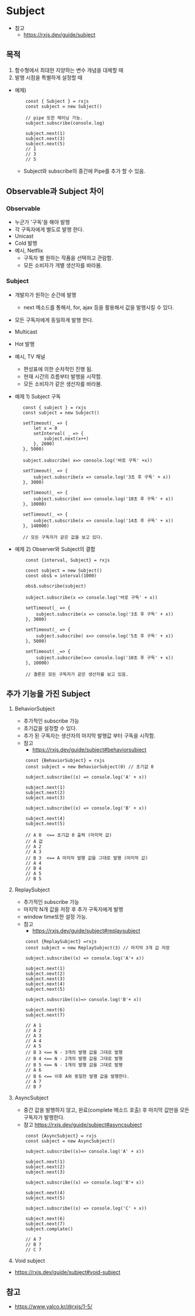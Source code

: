 # Subject

- 참고
  - <https://rxjs.dev/guide/subject>

## 목적

1. 함수형에서 최대한 지양하는 변수 개념을 대체할 때
2. 발행 시점을 특별하게 설정할 때

- 예제)

    ```
        const { Subject } = rxjs
        const subject = new Subject()

        // pipe 또한 체이닝 가능.
        subject.subscribe(console.log)

        subject.next(1)
        subject.next(3)
        subject.next(5)
        // 1
        // 3
        // 5
    ```

  - Subject와 subscribe의 중간에 Pipe를 추가 할 수 있음.

## Observable과 Subject 차이

### Observable

- 누군가 '구독'을 해야 발행
- 각 구독자에게 별도로 발행 한다.
- Unicast
- Cold 발행
- 예시, Netflix
  - 구독자 별 원하는 작품을 선택하고 관람함.
  - 모든 소비자가 개별 생산자를 바라봄.

### Subject

- 개발자가 원하는 순간에 발행
  - next 메소드를 통해서, for, ajax 등을 활용해서 값을 발행시킬 수 있다.
- 모든 구독자에게 동일하게 발행 한다.
- Multicast
- Hot 발행
- 예시, TV 채널
  - 편성표에 의한 순차적인 진행 됨.
  - 현재 시간의 흐름부터 발행을 시작함.
  - 모든 소비자가 같은 생산자를 바라봄.

- 예제 1) Subject 구독

    ```
       const { subject } = rxjs
       const subject = new Subject()

       setTimeout(_ => {
           let x = 0
           setInterval( _ => {
               subject.next(x++)
           }, 2000)
       }, 5000)

       subject.subscribe( x=> console.log('바로 구독' +x))

       setTimeout(_ => {
           subject.subscribe(x => console.log('3초 후 구독' + x))
       }, 3000)

       setTimeout(_ => {
           subject.subscribe( x=> console.log('10초 후 구독' + x))
       }, 10000)

       setTimeout(_ => {
           subject.subscribe(x => console.log('14초 후 구독' + x))
       }, 140000)

       // 모든 구독자가 같은 값을 보고 있다.
    ```

- 예제 2) Observer와 Subject의 결합

    ```
        const {interval, Subject} = rxjs

        const subject = new Subject()
        const obs$ = interval(1000)

        obs$.subscribe(subject)

        subject.subscribe(x => console.log('바로 구독' + x))

        setTimeout(_ => {
            subject.subscribe(x => console.log('3초 후 구독' + x))
        }, 3000)

        setTimeout(_ => {
            subject.subscribe( x=> console.log('5초 후 구독' + x))
        }, 5000)

        setTimeout( _=> {
            subject.subscribe(x=> console.log('10초 후 구독' + x))
        }, 10000)

        // 결론은 모든 구독자가 같은 생산자를 보고 있음.
    ```

## 추가 기능을 가진 Subject

1. BehaviorSubject
    - 추가적인 subscribe 가능
    - 초기값을 설정할 수 있다.
    - 추가 된 구독자는 생산자의 마지막 발행값 부터 구독을 시작함.
    - 참고
        - <https://rxjs.dev/guide/subject#behaviorsubject>

    ```
        const {BehaviorSubject} = rxjs
        const subject = new BehaviorSubject(0) // 초기값 0

        subject.subscribe((x) => console.log('A' + x))

        subject.next(1)
        subject.next(2)
        subject.next(3)

        subject.subscribe((x) => console.log('B' + x))

        subject.next(4)
        subject.next(5)

        // A 0  <== 초기값 0 출력 (마지막 값)
        // A 값
        // A 2
        // A 3
        // B 3  <== A 마지막 발행 값을 그대로 발행 (마지막 값)
        // A 4
        // B 4
        // A 5
        // B 5
    ```

2. ReplaySubject
    - 추가적인 subscribe 가능
    - 마지막 N개 값을 저장 후 추가 구독자에게 발행
    - window time또한 설정 가능.
    - 참고
        - <https://rxjs.dev/guide/subject#replaysubject>

    ```
        const {ReplaySubject} =rxjs
        const subject = new ReplaySubject(3) // 마지막 3개 값 저장

        subject.subscribe((x) => console.log('A'+ x))

        subject.next(1)
        subject.next(2)
        subject.next(3)
        subject.next(4)
        subject.next(5)

        subject.subscribe((x)=> console.log('B'+ x))

        subject.next(6)
        subject.next(7)
        
        // A 1
        // A 2
        // A 3
        // A 4
        // A 5
        // B 3 <== N - 3개의 발행 값을 그대로 발행 
        // B 4 <== N - 2개의 발행 값을 그대로 발행
        // B 5 <== N - 1개의 발행 값을 그대로 발행
        // A 6
        // B 6 <== 이후 A와 동일한 발행 값을 발행한다.
        // A 7
        // B 7
    ```

3. AsyncSubject
    - 중간 값을 발행하지 않고, 완료(complete 메소드 호출) 후 마지막 값만을 모든 구독자가 발행한다.
    - 참고
        <https://rxjs.dev/guide/subject#asyncsubject>

    ```
        const {AsyncSubject} = rxjs
        const subject = new AsyncSubject()

        subject.subscribe((x)=> console.log('A' + x))

        subject.next(1)
        subject.next(2)
        subject.next(3)

        subject.subscribe((x) => console.log('B'+ x))

        subject.next(4)
        subject.next(5)

        subject.subscribe((x) => console.log('C' + x))

        subject.next(6)
        subject.next(7)
        subject.complate()

        // A 7
        // B 7
        // C 7
    ```

4. Void subject

- <https://rxjs.dev/guide/subject#void-subject>

## 참고

- <https://www.yalco.kr/@rxjs/1-5/>
